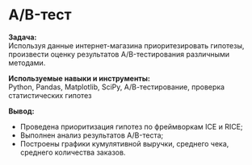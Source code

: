 # A/B-тест
**Задача:**\
Используя данные интернет-магазина приоритезировать гипотезы, произвести оценку результатов A/B-тестирования различными методами.

**Используемые навыки и инструменты:**\
Python, Pandas, Matplotlib, SciPy, А/В-тестирование, проверка статистических гипотез

**Вывод:**
* Проведена приоритизация гипотез по фреймворкам ICE и RICE;
* Выполнен анализ результатов A/B-теста;
* Построены графики кумулятивной выручки, среднего чека, среднего количества заказов.
